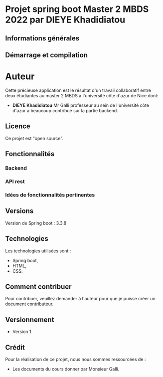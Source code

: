 # Projet spring boot Master 2 MBDS 2022 par DIEYE Khadidiatou
## Informations générales 


## Démarrage et compilation

# Auteur
Cette précieuse application est le résultat d'un travail collaboratif entre deux étudiantes au master 2 MBDS à l'université côte d'azur de Nice dont:
- **DIEYE Khadidiatou**
Mr Galli professeur au sein de l'université côte d'azur a beaucoup contribué sur la partie backend.

## Licence
Ce projet est "open source".

## Fonctionnalités

### Backend

### API rest

### Idées de fonctionnalités pertinentes


## Versions
Version de Spring boot : 3.3.8


## Technologies
Les technologies utilisées sont :
- Spring boot,
- HTML,
- CSS.

## Comment contribuer
Pour contribuer, veuillez demander à l'auteur pour que je puisse créer un document contributeur.

## Versionnement
- Version 1

## Crédit
Pour la réalisation de ce projet, nous nous sommes ressourcées de :
- Les documents du cours donner par Monsieur Galli.

